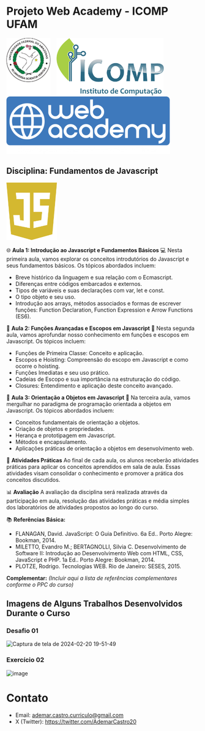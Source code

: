 # Projeto Web Academy - ICOMP UFAM

<a href="https://ufam.edu.br/" target="_blank"><img src="/assets/imgs/ufam.png" height="150px"></a> &nbsp;&nbsp;
<a href="https://icomp.ufam.edu.br/"><img src="/assets/imgs/icomp.png" height="150px"></a> &nbsp;&nbsp;
<a href="https://webacademy.icomp.ufam.edu.br/"><img src="/assets/imgs/webacademy.png" height="150px"></a> <br>

## Disciplina: Fundamentos de Javascript

<a href="https://www.w3schools.com/javascript/"><img src="/assets/imgs/javascript.png" height="150px"></a> <br>

🌐 **Aula 1: Introdução ao Javascript e Fundamentos Básicos** 💻
Nesta primeira aula, vamos explorar os conceitos introdutórios do Javascript e seus fundamentos básicos. Os tópicos abordados incluem:
- Breve histórico da linguagem e sua relação com o Ecmascript.
- Diferenças entre códigos embarcados e externos.
- Tipos de variáveis e suas declarações com var, let e const.
- O tipo objeto e seu uso.
- Introdução aos arrays, métodos associados e formas de escrever funções: Function Declaration, Function Expression e Arrow Functions (ES6).

📝 **Aula 2: Funções Avançadas e Escopos em Javascript** 🔄
Nesta segunda aula, vamos aprofundar nosso conhecimento em funções e escopos em Javascript. Os tópicos incluem:
- Funções de Primeira Classe: Conceito e aplicação.
- Escopos e Hoisting: Compreensão do escopo em Javascript e como ocorre o hoisting.
- Funções Imediatas e seu uso prático.
- Cadeias de Escopo e sua importância na estruturação do código.
- Closures: Entendimento e aplicação deste conceito avançado.

🎯 **Aula 3: Orientação a Objetos em Javascript** 🚀
Na terceira aula, vamos mergulhar no paradigma de programação orientada a objetos em Javascript. Os tópicos abordados incluem:
- Conceitos fundamentais de orientação a objetos.
- Criação de objetos e propriedades.
- Herança e prototipagem em Javascript.
- Métodos e encapsulamento.
- Aplicações práticas de orientação a objetos em desenvolvimento web.

🔧 **Atividades Práticas**
Ao final de cada aula, os alunos receberão atividades práticas para aplicar os conceitos aprendidos em sala de aula. Essas atividades visam consolidar o conhecimento e promover a prática dos conceitos discutidos.

📊 **Avaliação**
A avaliação da disciplina será realizada através da participação em aula, resolução das atividades práticas e média simples dos laboratórios de atividades propostos ao longo do curso.

📚 **Referências**
**Básica:**
- FLANAGAN, David. JavaScript: O Guia Definitivo. 6a Ed.. Porto Alegre: Bookman, 2014.
- MILETTO, Evandro M.; BERTAGNOLLI, Silvia C. Desenvolvimento de Software II: Introdução ao Desenvolvimento Web com HTML, CSS, JavaScript e PHP. 1a Ed.. Porto Alegre: Bookman, 2014.
- PLOTZE, Rodrigo. Tecnologias WEB. Rio de Janeiro: SESES, 2015.

**Complementar:**
*(Incluir aqui a lista de referências complementares conforme o PPC do curso)*

## Imagens de Alguns Trabalhos Desenvolvidos Durante o Curso

### Desafio 01

![Captura de tela de 2024-02-20 19-51-49](https://github.com/AdemarCastro/webacademy-t3/assets/25653698/2f5b072c-698b-4872-8346-30e5820a501c)

### Exercício 02

![image](https://github.com/AdemarCastro/webacademy-t3/assets/25653698/f3beb6f5-eeca-4776-a16f-6ae7789a2ba6)

# Contato
- Email: ademar.castro.curriculo@gmail.com
- X (Twitter): https://twitter.com/AdemarCastro20
